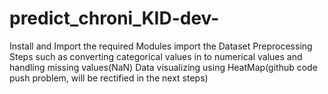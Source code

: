 # predict_chroni_KID-dev-
Install and Import the required Modules 
import the Dataset 
Preprocessing Steps such as converting categorical values in to numerical values and handling missing values(NaN)
Data visualizing using HeatMap(github code push problem, will be rectified in the next steps)
